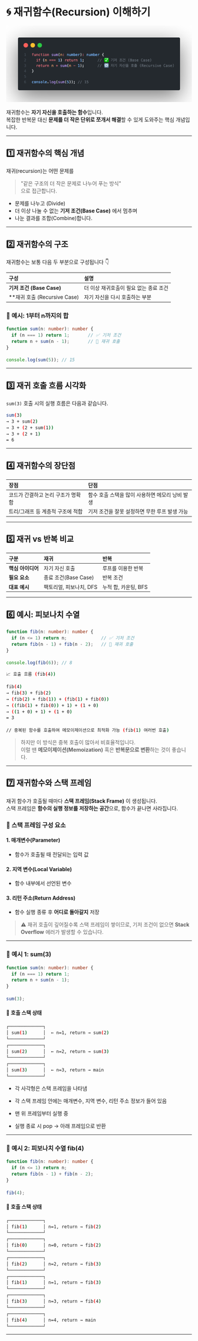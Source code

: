 # 🌀 재귀함수(Recursion) 이해하기

![재귀함수](../images/recursive-function.png)

재귀함수는 **자기 자신을 호출하는 함수**입니다.  
복잡한 반복문 대신 **문제를 더 작은 단위로 쪼개서 해결**할 수 있게 도와주는 핵심 개념입니다.

---

## 1️⃣ 재귀함수의 핵심 개념

재귀(recursion)는 어떤 문제를  

> "같은 구조의 더 작은 문제로 나누어 푸는 방식"  
> 으로 접근합니다.

- 문제를 나누고 (Divide)
- 더 이상 나눌 수 없는 **기저 조건(Base Case)** 에서 멈추며
- 나눈 결과를 조합(Combine)합니다.

---

## 2️⃣ 재귀함수의 구조

재귀함수는 보통 다음 두 부분으로 구성됩니다 👇

|구성|설명|
|:---|:---|
|**기저 조건 (Base Case)**|더 이상 재귀호출이 필요 없는 종료 조건|
|**재귀 호출 (Recursive Case)|자기 자신을 다시 호출하는 부분|

### 🧐 예시: 1부터 n까지의 합

```ts
function sum(n: number): number {
  if (n === 1) return 1;       // ✅ 기저 조건
  return n + sum(n - 1);       // 🔁 재귀 호출
}

console.log(sum(5)); // 15
```

---

## 3️⃣ 재귀 호출 흐름 시각화

`sum(3)` 호출 시의 실행 흐름은 다음과 같습니다.

```bash
sum(3)
→ 3 + sum(2)
→ 3 + (2 + sum(1))
→ 3 + (2 + 1)
= 6
```

---

## 4️⃣ 재귀함수의 장단점

|장점|단점|
|:---|:---|
|코드가 간결하고 논리 구조가 명확함|함수 호출 스택을 많이 사용하면 메모리 낭비 발생|
|트리/그래프 등 계층적 구조에 적합|기저 조건을 잘못 설정하면 무한 루프 발생 가능|

---

## 5️⃣ 재귀 vs 반복 비교

|구분|재귀|반복|
|:---|:---|:---|
|**핵심 아이디어**|자기 자신 호출|루프를 이용한 반복|
|**필요 요소**|종료 조건(Base Case)|반복 조건|
|**대표 예시**|팩토리얼, 피보나치, DFS|누적 합, 카운팅, BFS|

---

## 6️⃣ 예시: 피보나치 수열

```ts
function fib(n: number): number {
  if (n <= 1) return n;             // ✅ 기저 조건
  return fib(n - 1) + fib(n - 2);   // 🔁 재귀 호출
}

console.log(fib(6)); // 8
```

```bash
📈 호출 흐름 (fib(4))

fib(4)
→ fib(3) + fib(2)
→ (fib(2) + fib(1)) + (fib(1) + fib(0))
→ ((fib(1) + fib(0)) + 1) + (1 + 0)
→ ((1 + 0) + 1) + (1 + 0)
= 3

// 중복된 함수를 호출하여 메모이제이션으로 최적화 가능 (fib(1) 여러번 호출)
```

> 하지만 이 방식은 중복 호출이 많아서 비효율적입니다.  
이럴 땐 **메모이제이션(Memoization)** 혹은 **반복문으로 변환**하는 것이 좋습니다.

---

## 7️⃣ 재귀함수와 스택 프레임

재귀 함수가 호출될 때마다 **스택 프레임(Stack Frame)** 이 생성됩니다.   
스택 프레임은 **함수의 실행 정보를 저장하는 공간**으로, 함수가 끝나면 사라집니다.

### 🔹 스택 프레임 구성 요소

#### 1. 매개변수(Parameter)
 - 함수가 호출될 때 전달되는 입력 값

#### 2. 지역 변수(Local Variable)
 - 함수 내부에서 선언된 변수

#### 3. 리턴 주소(Return Address)
 - 함수 실행 종류 후 **어디로 돌아갈지** 저장

> ⚠️ 재귀 호출이 깊어질수록 스택 프레임이 쌓이므로, 기저 조건이 없으면 **Stack Overflow** 에러가 발생할 수 있습니다.

---

### 🧐 예시 1: sum(3)

```ts
function sum(n: number): number {
  if (n === 1) return 1;       
  return n + sum(n - 1);       
}

sum(3);
```

#### 🥞 호출 스택 상태

```bash
┌─────────────┐
│ sum(1)      │  ← n=1, return → sum(2)
└─────────────┘
┌─────────────┐
│ sum(2)      │  ← n=2, return → sum(3)
└─────────────┘
┌─────────────┐
│ sum(3)      │  ← n=3, return → main
└─────────────┘
```

- 각 사각형은 스택 프레임을 나타냄
- 각 스택 프레임 안에는 매개변수, 지역 변수, 리턴 주소 정보가 들어 있음

- 맨 위 프레임부터 실행 중
- 실행 종료 시 pop → 아래 프레임으로 반환

---

### 🧐 예시 2: 피보나치 수열 fib(4)

```ts
function fib(n: number): number {
  if (n <= 1) return n;             
  return fib(n - 1) + fib(n - 2);   
}

fib(4);
```

#### 🥞 호출 스택 상태

```bash
┌─────────────┐
│ fib(1)      │ n=1, return → fib(2)
└─────────────┘
┌─────────────┐
│ fib(0)      │ n=0, return → fib(2)
└─────────────┘
┌─────────────┐
│ fib(2)      │ n=2, return → fib(3)
└─────────────┘
┌─────────────┐
│ fib(1)      │ n=1, return → fib(3)
└─────────────┘
┌─────────────┐
│ fib(3)      │ n=3, return → fib(4)
└─────────────┘
┌─────────────┐
│ fib(4)      │ n=4, return → main
└─────────────┘
```

---